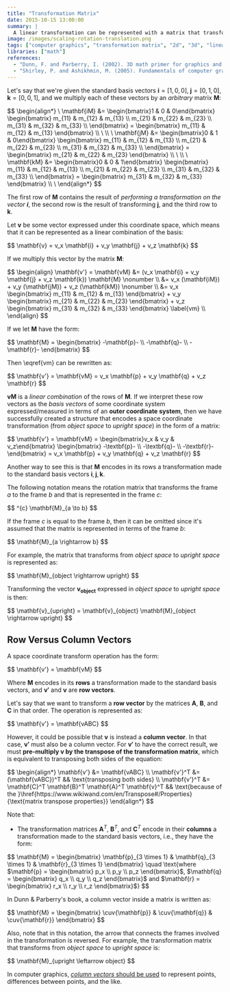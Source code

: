 ```yaml
---
title: "Transformation Matrix"
date: 2015-10-15 13:00:00
summary: |
  A linear transformation can be represented with a matrix that transforms vectors from one space to another. Transformation matrices allow arbitrary transformations to be displayed in the same format. Also, matrices can be multiplied to enable [composition](../combining-transformations). This article covers how to think and reason about these matrices and the way we can represent them (row vectors vs. column vectors).
image: /images/scaling-rotation-translation.png
tags: ["computer graphics", "transformation matrix", "2d", "3d", "linear algebra", "geometry"]
libraries: ["math"]
references:
  - "Dunn, F. and Parberry, I. (2002). 3D math primer for graphics and game development. Plano, Tex.: Wordware Pub."
  - "Shirley, P. and Ashikhmin, M. (2005). Fundamentals of computer graphics. Wellesley, Mass.: AK Peters."
---
```


Let's say that we're given the standard basis vectors $\mathbf{i} = [1, 0, 0], \; \mathbf{j} = [0, 1, 0], \; \mathbf{k} = [0, 0, 1]$, and we multiply each of these vectors by an *arbitrary* matrix $\mathbf{M}$:

<div>$$
\begin{align*}
\
\mathbf{iM} &= \begin{bmatrix}1 & 0 & 0\end{bmatrix}
\begin{bmatrix}
m_{11} & m_{12} & m_{13} \\
m_{21} & m_{22} & m_{23} \\
m_{31} & m_{32} & m_{33} \\
\end{bmatrix} = \begin{bmatrix} m_{11} & m_{12} & m_{13} \end{bmatrix} \\
\
\\
\
\mathbf{jM} &= \begin{bmatrix}0 & 1 & 0\end{bmatrix}
\begin{bmatrix}
m_{11} & m_{12} & m_{13} \\
m_{21} & m_{22} & m_{23} \\
m_{31} & m_{32} & m_{33} \\
\end{bmatrix} = \begin{bmatrix} m_{21} & m_{22} & m_{23} \end{bmatrix} \\
\
\\
\
\mathbf{kM} &= \begin{bmatrix}0 & 0 & 1\end{bmatrix}
\begin{bmatrix}
m_{11} & m_{12} & m_{13} \\
m_{21} & m_{22} & m_{23} \\
m_{31} & m_{32} & m_{33} \\
\end{bmatrix} = \begin{bmatrix} m_{31} & m_{32} & m_{33} \end{bmatrix} \\
\
\end{align*}
$$</div>

The first row of $\mathbf{M}$ contains the result of *performing a transformation on the vector $\mathbf{i}$*, the second row is the result of transforming $\mathbf{j}$, and the third row to $\mathbf{k}$.

Let $\mathbf{v}$ be some vector expressed under this coordinate space, which means that it can be represented as a linear combination of the basis:

<div>$$
\mathbf{v} = v_x \mathbf{i} + v_y \mathbf{j} + v_z \mathbf{k}
$$</div>

If we multiply this vector by the matrix $\mathbf{M}$:

<div>$$
\begin{align}
\mathbf{v'} = \mathbf{vM} &= (v_x \mathbf{i} + v_y \mathbf{j} + v_z \mathbf{k}) \mathbf{M}
\nonumber \\
&= v_x (\mathbf{iM}) + v_y (\mathbf{jM}) + v_z (\mathbf{kM}) \nonumber \\
&= v_x \begin{bmatrix} m_{11} & m_{12} & m_{13} \end{bmatrix} + v_y \begin{bmatrix} m_{21} & m_{22} & m_{23} \end{bmatrix} + v_z \begin{bmatrix} m_{31} & m_{32} & m_{33} \end{bmatrix} \label{vm} \\
\end{align}
$$</div>

If we let $\mathbf{M}$ have the form:

<div>$$
\mathbf{M} = \begin{bmatrix}
-\mathbf{p}- \\
-\mathbf{q}- \\
-\mathbf{r}-
\end{bmatrix}
$$</div>

Then \eqref{vm} can be rewritten as:

<div>$$
\mathbf{v'} = \mathbf{vM} = v_x \mathbf{p} + v_y \mathbf{q} + v_z \mathbf{r}
$$</div>

$\mathbf{vM}$ is a *linear combination* of the rows of $\mathbf{M}$. If we interpret these row vectors as the *basis vectors* of some coordinate system expressed/measured in terms of an **outer coordinate system**, then we have successfully created a structure that encodes a space coordinate transformation (from *object space* to *upright space*) in the form of a matrix:

<div>$$
\mathbf{v'} = \mathbf{vM} = \begin{bmatrix}v_x & v_y & v_z\end{bmatrix}
\begin{bmatrix}
-\textbf{p}- \\
-\textbf{q}- \\
-\textbf{r}-
\end{bmatrix} = v_x \mathbf{p} + v_y \mathbf{q} + v_z \mathbf{r}
$$</div>

Another way to see this is that $\mathbf{M}$ encodes in its rows a transformation made to the standard basis vectors $\mathbf{i}, \mathbf{j}, \mathbf{k}$.

The following notation means the rotation matrix that transforms the frame $a$ to the frame $b$ and that is represented in the frame $c$:

<div>$$
^{c} \mathbf{M}_{a \to b}
$$</div>

If the frame $c$ is equal to the frame $b$, then it can be omitted since it's assumed that the matrix is represented in terms of the frame $b$:

<div>$$
\mathbf{M}_{a \rightarrow b}
$$</div>

For example, the matrix that transforms from *object space* to *upright space* is represented as:

<div>$$
\mathbf{M}_{object \rightarrow upright}
$$</div>

Transforming the vector $\mathbf{v_{object}}$ expressed in *object space* to *upright space* is then:

<div>$$
\mathbf{v}_{upright} = \mathbf{v}_{object} \mathbf{M}_{object \rightarrow upright}
$$</div>

## Row Versus Column Vectors

A space coordinate transform operation has the form:

<div>$$
\mathbf{v'} = \mathbf{vM}
$$</div>

Where $\mathbf{M}$ encodes in its **rows** a transformation made to the standard basis vectors, and $\mathbf{v'}$ and $\mathbf{v}$ are **row vectors**.

Let's say that we want to transform a **row vector** by the matrices $\mathbf{A}$, $\mathbf{B}$, and $\mathbf{C}$ in that order. The operation is represented as:

<div>$$
\mathbf{v'} = \mathbf{vABC}
$$</div>

However, it could be possible that $\mathbf{v}$ is instead a **column vector**. In that case, $\mathbf{v'}$ must also be a column vector. For $\mathbf{v'}$ to have the correct result, we must **pre-multiply $\mathbf{v}$ by the transpose of the transformation matrix**, which is equivalent to transposing both sides of the equation:

<div>$$
\begin{align*}
\mathbf{v'} &= \mathbf{vABC} \\
\mathbf{v'}^T &= (\mathbf{vABC})^T && \text{transposing both sides} \\
\mathbf{v'}^T &= \mathbf{C}^T \mathbf{B}^T \mathbf{A}^T \mathbf{v}^T && \text{because of the }\href{https://www.wikiwand.com/en/Transpose#/Properties}{\text{matrix transpose properties}}
\end{align*}
$$</div>

Note that:

- The transformation matrices $\mathbf{A}^T$, $\mathbf{B}^T$, and $\mathbf{C}^T$ encode in their **columns** a transformation made to the standard basis vectors, i.e., they have the form:

<div>$$
\mathbf{M} = \begin{bmatrix}
\mathbf{p}_{3 \times 1} & \mathbf{q}_{3 \times 1} & \mathbf{r}_{3 \times 1} \end{bmatrix} \quad \text{where $\mathbf{p} = \begin{bmatrix} p_x \\ p_y \\ p_z \end{bmatrix}$, $\mathbf{q} = \begin{bmatrix} q_x \\ q_y \\ q_z \end{bmatrix}$ and $\mathbf{r} = \begin{bmatrix} r_x \\ r_y \\ r_z \end{bmatrix}$}
$$</div>

In Dunn & Parberry's book, a column vector inside a matrix is written as:

<div>$$
\mathbf{M} = \begin{bmatrix}
\cuv{\mathbf{p}} &
\cuv{\mathbf{q}} &
\cuv{\mathbf{r}}
\end{bmatrix}
$$</div>

Also, note that in this notation, the arrow that connects the frames involved in the transformation is reversed. For example, the transformation matrix that transforms from *object space* to *upright space* is:

<div>$$
\mathbf{M}_{upright \leftarrow object}
$$</div>

In computer graphics, [*column vectors* should be used](https://web.archive.org/web/20150321091101/http://chrishecker.com/Column_vs_row_vectors) to represent points, differences between points, and the like.
